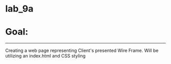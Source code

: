 # lab_9a

# Goal:
___
Creating a web page representing Client's presented Wire Frame.
Will be utilizing an index.html and CSS styling